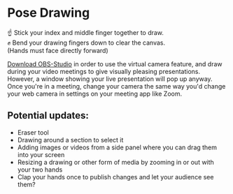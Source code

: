 # Pose Drawing

☝ Stick your index and middle finger together to draw.\
✊ Bend your drawing fingers down to clear the canvas.\
(Hands must face directly forward)

[Download OBS-Studio](https://obsproject.com/ "OBS-Studio Download") in order to use the virtual camera feature, and draw during your video meetings to give visually pleasing presentations. However, a window showing your live presentation will pop up anyway.
Once you're in a meeting, change your camera the same way you'd change your web camera in settings on your meeting app like Zoom.

## Potential updates:

- Eraser tool
- Drawing around a section to select it
- Adding images or videos from a side panel where you can drag them into your screen
- Resizing a drawing or other form of media by zooming in or out with your two hands
- Clap your hands once to publish changes and let your audience see them?

